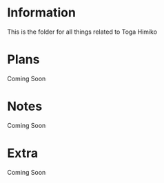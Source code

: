 # Information

This is the folder for all things related to Toga Himiko

# Plans
Coming Soon

# Notes
Coming Soon

# Extra
Coming Soon
